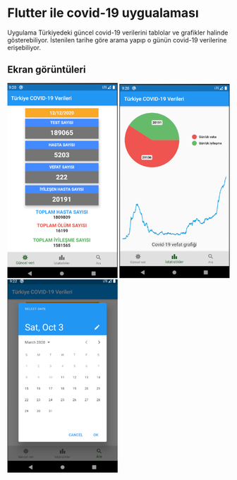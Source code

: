 # Flutter ile covid-19 uygualaması

Uygulama Türkiyedeki güncel covid-19 verilerini tablolar ve grafikler halinde gösterebiliyor. İstenilen tarihe göre arama yapıp o günün covid-19 verilerine erişebiliyor.

## Ekran görüntüleri
<img src="images/s1.bmp" width="250"> <img src="images/s2.bmp" width="250"> <img src="images/s3.bmp" width="250">




